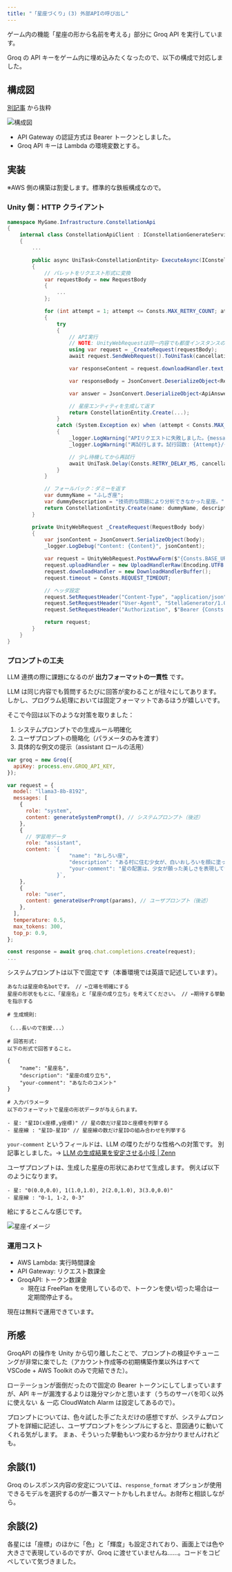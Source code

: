 ```yaml
---
title: "「星座づくり」(3) 外部APIの呼び出し"
---
```


ゲーム内の機能「星座の形から名前を考える」部分に Groq API を実行しています。

Groq の API キーをゲーム内に埋め込みたくなったので、以下の構成で対応しました。

## 構成図

[別記事](https://zenn.dev/ushibutatory/articles/519dd0c63c3f46e2747f) から抜粋

![構成図](https://storage.googleapis.com/zenn-user-upload/610e4ef76ad0-20250729.png)

- API Gateway の認証方式は Bearer トークンとしました。
- Groq API キーは Lambda の環境変数とする。

## 実装

※AWS 側の構築は割愛します。標準的な鉄板構成なので。

### Unity 側：HTTP クライアント

```csharp
namespace MyGame.Infrastructure.ConstellationApi
{
    internal class ConstellationApiClient : IConstellationGenerateService
    {
        ...

        public async UniTask<ConstellationEntity> ExecuteAsync(IConstellationGenerateService.Args args, CancellationToken cancellationToken)
        {
            // パレットをリクエスト形式に変換
            var requestBody = new RequestBody
            {
                ...
            };

            for (int attempt = 1; attempt <= Consts.MAX_RETRY_COUNT; attempt++)
            {
                try
                {
                    // API実行
                    // NOTE: UnityWebRequestは同一内容でも都度インスタンスの生成を行う必要がある
                    using var request = _CreateRequest(requestBody);
                    await request.SendWebRequest().ToUniTask(cancellationToken: cancellationToken);

                    var responseContent = request.downloadHandler.text;

                    var responseBody = JsonConvert.DeserializeObject<ResponseBody>(responseContent);

                    var answer = JsonConvert.DeserializeObject<ApiAnswerFormat>(responseBody.Choices.First().Message.Content);

                    // 星座エンティティを生成して返す
                    return ConstellationEntity.Create(...);
                }
                catch (System.Exception ex) when (attempt < Consts.MAX_RETRY_COUNT)
                {
                    _logger.LogWarning("APIリクエストに失敗しました。{message}", ex.Message);
                    _logger.LogWarning("再試行します。試行回数: {Attempt}/{MaxAttempts}", attempt, Consts.MAX_RETRY_COUNT);

                    // 少し待機してから再試行
                    await UniTask.Delay(Consts.RETRY_DELAY_MS, cancellationToken: cancellationToken);
                }
            }

            // フォールバック：ダミーを返す
            var dummyName = "ふしぎ座";
            var dummyDescription = "技術的な問題により分析できなかった星座。";
            return ConstellationEntity.Create(name: dummyName, description: dummyDescription, palette: args.Palette);
        }

        private UnityWebRequest _CreateRequest(RequestBody body)
        {
            var jsonContent = JsonConvert.SerializeObject(body);
            _logger.LogDebug("Content: {Content}", jsonContent);

            var request = UnityWebRequest.PostWwwForm($"{Consts.BASE_URL}/prod/api", "");
            request.uploadHandler = new UploadHandlerRaw(Encoding.UTF8.GetBytes(jsonContent));
            request.downloadHandler = new DownloadHandlerBuffer();
            request.timeout = Consts.REQUEST_TIMEOUT;

            // ヘッダ設定
            request.SetRequestHeader("Content-Type", "application/json");
            request.SetRequestHeader("User-Agent", "StellaGenerator/1.0");
            request.SetRequestHeader("Authorization", $"Bearer {Consts.TOKEN}");

            return request;
        }
    }
}
```

### プロンプトの工夫

LLM 連携の際に課題になるのが **出力フォーマットの一貫性** です。

LLM は同じ内容でも質問するたびに回答が変わることが往々にしてあります。
しかし、プログラム処理においては固定フォーマットであるほうが嬉しいです。

そこで今回は以下のような対策を取りました：

1. システムプロンプトでの生成ルール明確化
2. ユーザプロンプトの簡略化（パラメータのみを渡す）
3. 具体的な例文の提示（assistant ロールの活用）

```javascript
var groq = new Groq({
  apiKey: process.env.GROQ_API_KEY,
});

var request = {
  model: "llama3-8b-8192",
  messages: [
    {
      role: "system",
      content: generateSystemPrompt(), // システムプロンプト（後述）
    },
    {
      // 学習用データ
      role: "assistant",
      content: `{
                    "name": "おしろい座",
                    "description": "ある村に住む少女が、白いおしろいを顔に塗って美しくなりたいと願いました。彼女は星座の神様に祈りを捧げ、その願いが叶うと、夜空に美しい星座が現れました。",
                    "your-comment": "星の配置は、少女が願った美しさを表現しています。星座線は、彼女の願いが天に届いたことを示しています。"
                }`,
    },
    {
      role: "user",
      content: generateUserPrompt(params), // ユーザプロンプト（後述）
    },
  ],
  temperature: 0.5,
  max_tokens: 300,
  top_p: 0.9,
};

const response = await groq.chat.completions.create(request);
...
```

システムプロンプトは以下で固定です（本番環境では英語で記述しています）。

```text
あなたは星座命名botです。 // ←立場を明確にする
星座の形状をもとに、「星座名」と「星座の成り立ち」を考えてください。 // ←期待する挙動を指示する

# 生成規則:

（...長いので割愛...）

# 回答形式:
以下の形式で回答すること。

{
    "name": "星座名",
    "description": "星座の成り立ち",
    "your-comment": "あなたのコメント"
}

# 入力パラメータ
以下のフォーマットで星座の形状データが与えられます。

- 星: "星ID(x座標,y座標)" // 星の数だけ星IDと座標を列挙する
- 星座線 : "星ID-星ID" // 星座線の数だけ星IDの組み合わせを列挙する
```

`your-comment` というフィールドは、LLM の喋りたがりな性格への対策です。
別記事としました。→ [LLM の生成結果を安定させる小技 | Zenn](https://zenn.dev/ushibutatory/articles/508b0fa059eceeb4c945)

ユーザプロンプトは、生成した星座の形状にあわせて生成します。
例えば以下のようになります。

```text
- 星: "0(0.0,0.0), 1(1.0,1.0), 2(2.0,1.0), 3(3.0,0.0)"
- 星座線 : "0-1, 1-2, 0-3"
```

絵にするとこんな感じです。

![星座イメージ](https://github.com/ushibutatory/tech-blogs/blob/main/images/20250821_234201.png?raw=true)

### 運用コスト

- AWS Lambda: 実行時間課金
- API Gateway: リクエスト数課金
- GroqAPI: トークン数課金
  - 現在は FreePlan を使用しているので、トークンを使い切った場合は一定期間停止する。

現在は無料で運用できています。

## 所感

GroqAPI の操作を Unity から切り離したことで、プロンプトの検証やチューニングが非常に楽でした（アカウント作成等の初期構築作業以外はすべて VSCode + AWS Toolkit のみで完結できた）。

ローテーションが面倒だったので固定の Bearer トークンにしてしまっていますが、API キーが漏洩するよりは幾分マシかと思います（うちのサーバを叩く以外に使えない ＆ 一応 CloudWatch Alarm は設定してあるので）。

プロンプトについては、色々試した手ごたえだけの感想ですが、システムプロンプトを詳細に記述し、ユーザプロンプトをシンプルにすると、意図通りに動いてくれる気がします。
まぁ、そういった挙動もいつ変わるか分かりませんけれども。

## 余談(1)

Groq のレスポンス内容の安定については、`response_format` オプションが使用できるモデルを選択するのが一番スマートかもしれません。お財布と相談しながら。

## 余談(2)

各星には「座標」のほかに「色」と「輝度」も設定されており、画面上では色や大きさで表現しているのですが、Groq に渡せていませんね……。コードをコピペしていて気づきました。
